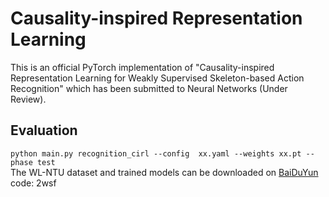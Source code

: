 # Causality-inspired Representation Learning
This is an official PyTorch implementation of "Causality-inspired Representation Learning for Weakly Supervised Skeleton-based Action Recognition" which has been submitted to Neural Networks (Under Review).

## Evaluation
`python main.py recognition_cirl --config  xx.yaml --weights xx.pt --phase test`  
The WL-NTU dataset and trained models can be downloaded on [BaiDuYun](https://pan.baidu.com/s/1q4zInohlTWmaH640BRfwzg) code: 2wsf
